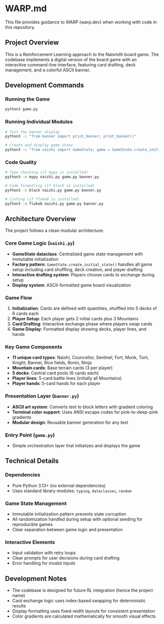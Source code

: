 # WARP.md

This file provides guidance to WARP (warp.dev) when working with code in this repository.

## Project Overview

This is a Reinforcement Learning approach to the Naismith board game. The codebase implements a digital version of the board game with an interactive command-line interface, featuring card drafting, deck management, and a colorful ASCII banner.

## Development Commands

### Running the Game
```bash
python3 game.py
```

### Running Individual Modules
```bash
# Test the banner display
python3 -c "from banner import print_banner; print_banner()"

# Create and display game state
python3 -c "from naishi import GameState; game = GameState.create_initial_state(); game.show()"
```

### Code Quality
```bash
# Type checking (if mypy is installed)
python3 -m mypy naishi.py game.py banner.py

# Code formatting (if black is installed)
python3 -m black naishi.py game.py banner.py

# Linting (if flake8 is installed)
python3 -m flake8 naishi.py game.py banner.py
```

## Architecture Overview

The project follows a clean modular architecture:

### Core Game Logic (`naishi.py`)
- **GameState dataclass**: Centralized game state management with immutable initialization
- **Factory pattern**: `GameState.create_initial_state()` handles all game setup including card shuffling, deck creation, and player drafting
- **Interactive drafting system**: Players choose cards to exchange during setup
- **Display system**: ASCII-formatted game board visualization

### Game Flow
1. **Initialization**: Cards are defined with quantities, shuffled into 5 decks of 6 cards each
2. **Player Setup**: Each player gets 2 initial cards plus 3 Mountains
3. **Card Drafting**: Interactive exchange phase where players swap cards
4. **Game Display**: Formatted display showing decks, player lines, and hands

### Key Game Components
- **11 unique card types**: Naishi, Councellor, Sentinel, Fort, Monk, Torii, Knight, Banner, Rice fields, Ronin, Ninja
- **Mountain cards**: Base terrain cards (3 per player)
- **5 decks**: Central card pools (6 cards each)
- **Player lines**: 5-card battle lines (initially all Mountains)
- **Player hands**: 5-card hands for each player

### Presentation Layer (`banner.py`)
- **ASCII art system**: Converts text to block letters with gradient coloring
- **Terminal color support**: Uses ANSI escape codes for pink-to-deep-pink gradients
- **Modular design**: Reusable banner generation for any text

### Entry Point (`game.py`)
- Simple orchestration layer that initializes and displays the game

## Technical Details

### Dependencies
- Pure Python 3.13+ (no external dependencies)
- Uses standard library modules: `typing`, `dataclasses`, `random`

### Game State Management
- Immutable initialization pattern prevents state corruption
- All randomization handled during setup with optional seeding for reproducible games
- Clear separation between game logic and presentation

### Interactive Elements
- Input validation with retry loops
- Clear prompts for user decisions during card drafting
- Error handling for invalid inputs

## Development Notes

- The codebase is designed for future RL integration (hence the project name)
- Card exchange logic uses index-based swapping for deterministic results
- Display formatting uses fixed-width layouts for consistent presentation
- Color gradients are calculated mathematically for smooth visual effects